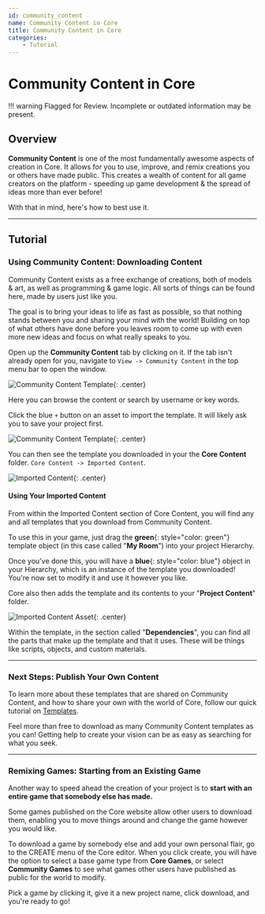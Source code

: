 ```yaml
---
id: community_content
name: Community Content in Core
title: Community Content in Core
categories:
    - Tutorial
---
```


# Community Content in Core

!!! warning
    Flagged for Review.
    Incomplete or outdated information may be present.

## Overview

**Community Content** is one of the most fundamentally awesome aspects of
creation in Core. It allows for you to use, improve, and remix creations you or
others have made public. This creates a wealth of content for all game
creators on the platform - speeding up game development & the spread of ideas more than ever before!

With that in mind, here's how to best use it.

---

## Tutorial

### Using Community Content: Downloading Content

Community Content exists as a free exchange of creations, both of models & art, as well as programming & game logic. All sorts of things can be found here, made by users just like you.

The goal is to bring your ideas to life as fast as possible, so that nothing stands between you and sharing your mind with the world! Building on top of what others have done before you leaves room to come up with even more new ideas and focus on what really speaks to you.

Open up the **Community Content** tab by clicking on it. If the tab isn't already open for you, navigate to `View -> Community Content` in the top menu bar to open the window.

![Community Content Template](../img/getting_started/communitycontent.png "Community Content Template"){: .center}

Here you can browse the content or search by username or key words.

Click the blue `+` button on an asset to import the template. It will likely ask you to save your project first.

![Community Content Template](../img/getting_started/CCtemplate.png "Community Content Template"){: .center}

You can then see the template you downloaded in your the **Core Content** folder.
`Core Content -> Imported Content`.

![Imported Content](../img/getting_started/ProjectContent_importedcontent.png "Imported Template"){: .center}

#### Using Your Imported Content

From within the Imported Content section of Core Content, you will find any and all templates that you download from Community Content.

To use this in your game, just drag the **green**{: style="color: green"} template object (in this case called "**My Room**") into your project Hierarchy.

Once you've done this, you will have a **blue**{: style="color: blue"} object in your Hierarchy, which is an instance of the template you downloaded! You're now set to modify it and use it however you like.

Core also then adds the template and its contents to your "**Project Content**" folder.

![Imported Content Asset](../img/getting_started/ProjectContent_importedcontentasset.png "Imported Template Asset"){: .center}

Within the template, in the section called "**Dependencies**", you can find all the parts that make up the template and that it uses. These will be things like scripts, objects, and custom materials.

---

### Next Steps: Publish Your Own Content

To learn more about these templates that are shared on Community Content, and how to share your own with the world of Core, follow our quick tutorial on [Templates](../tutorials/gameplay/collaboration_reference.md).

Feel more than free to download as many Community Content templates as you can! Getting help to create your vision can be as easy as searching for what you seek.

---

### Remixing Games: Starting from an Existing Game

Another way to speed ahead the creation of your project is to **start with an entire game that somebody else has made.**

Some games published on the Core website allow other users to download them, enabling you to move things around and change the game however you would like.

To download a game by somebody else and add your own personal flair, go to the CREATE menu of the Core editor. When you click create, you will have the option to select a base game type from **Core Games**, or select **Community Games** to see what games other users have published as public for the world to modify.

Pick a game by clicking it, give it a new project name, click download, and you're ready to go!
